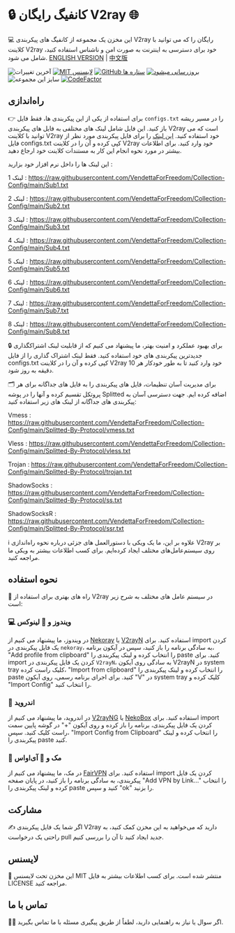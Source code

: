 # 🔒 کانفیگ رایگان V2ray 🌐
💻 این مخزن یک مجموعه از کانفیگ های پیکربندی V2ray رایگان را که می توانید با کلاینت V2ray خود برای دسترسی به اینترنت به صورت امن و ناشناس استفاده کنید، شامل می شود.
[ENGLISH VERSION](https://github.com/VendettaForFreedom/Collection-Config) | [中文版](https://github.com/VendettaForFreedom/Collection-Config/blob/main/Chinese-README.md)

![آخرین تغییرات](https://img.shields.io/github/last-commit/VendettaForFreedom/Collection-Config.svg) [![MIT لایسنس](https://img.shields.io/badge/License-MIT-blue.svg)](https://lbesson.mit-license.org/) [![GitHub ستاره ها](https://img.shields.io/github/stars/VendettaForFreedom/Collection-Config.svg)](https://github.com/VendettaForFreedom/Collection-Config/stargazers) [![بروزرسانی میشود](https://github.com/VendettaForFreedom/Collection-Config/actions/workflows/python-app.yml/badge.svg)](https://github.com/VendettaForFreedom/Collection-Config/actions/workflows/python-app.yml) ![سایز این مجموعه](https://img.shields.io/github/repo-size/VendettaForFreedom/Collection-Config) [![CodeFactor](https://www.codefactor.io/repository/github/VendettaForFreedom/Collection-Config/badge)](https://www.codefactor.io/repository/github/VendettaForFreedom/Collection-Config) 


## راه‌اندازی
👉 برای استفاده از یکی از این پیکربندی ها، فقط فایل `configs.txt` را در مسیر ریشه باز کنید. این فایل شامل لینک های مختلفی به فایل های پیکربندی V2ray است که می توانید با کلاینت V2ray خود استفاده کنید. [این لینک](https://raw.githubusercontent.com/VendettaForFreedom/Collection-Config/main/All_Configs_Sub.txt) را برای فایل پیکربندی مورد نظر از فایل configs.txt کپی کرده و آن را در کلاینت V2ray خود وارد کنید. برای اطلاعات بیشتر در مورد نحوه انجام این کار به مستندات کلاینت خود ارجاع دهید.

این لینک ها را داخل نرم افزار خود بزارید :

لینک 1 : https://raw.githubusercontent.com/VendettaForFreedom/Collection-Config/main/Sub1.txt

لینک 2 : https://raw.githubusercontent.com/VendettaForFreedom/Collection-Config/main/Sub2.txt

لینک 3 : https://raw.githubusercontent.com/VendettaForFreedom/Collection-Config/main/Sub3.txt

لینک 4 : https://raw.githubusercontent.com/VendettaForFreedom/Collection-Config/main/Sub4.txt

لینک 5 : https://raw.githubusercontent.com/VendettaForFreedom/Collection-Config/main/Sub5.txt

لینک 6 : https://raw.githubusercontent.com/VendettaForFreedom/Collection-Config/main/Sub6.txt

لینک 7 : https://raw.githubusercontent.com/VendettaForFreedom/Collection-Config/main/Sub7.txt

لینک 8 : https://raw.githubusercontent.com/VendettaForFreedom/Collection-Config/main/Sub8.txt


🔒 برای بهبود عملکرد و امنیت بهتر، ما پیشنهاد می کنیم که از قابلیت لینک اشتراکگذاری جدیدترین پیکربندی های خود استفاده کنید. فقط لینک اشتراک گذاری را از فایل configs.txt کپی کرده و آن را در کلاینت V2ray خود وارد کنید تا به طور خودکار هر 10 دقیقه به روز شود.

🗂️ برای مدیریت آسان تنظیمات، فایل های پیکربندی را به فایل های جداگانه برای هر پروتکل تقسیم کرده و آنها را در پوشه Splitted اضافه کرده ایم. جهت دسترسی آسان به پیکربندی های جداگانه از لینک های زیر استفاده کنید:

Vmess : https://raw.githubusercontent.com/VendettaForFreedom/Collection-Config/main/Splitted-By-Protocol/vmess.txt

Vless : https://raw.githubusercontent.com/VendettaForFreedom/Collection-Config/main/Splitted-By-Protocol/vless.txt

Trojan : https://raw.githubusercontent.com/VendettaForFreedom/Collection-Config/main/Splitted-By-Protocol/trojan.txt

ShadowSocks : https://raw.githubusercontent.com/VendettaForFreedom/Collection-Config/main/Splitted-By-Protocol/ss.txt

ShadowSocksR : https://raw.githubusercontent.com/VendettaForFreedom/Collection-Config/main/Splitted-By-Protocol/ssr.txt

ℹ️ علاوه بر این، ما یک ویکی با دستورالعمل های جزئی درباره نحوه راه‌اندازی V2ray بر روی سیستم‌عامل‌های مختلف ایجاد کرده‌ایم. برای کسب اطلاعات بیشتر به ویکی ما مراجعه کنید.

## نحوه استفاده
📲 راه های بهتری برای استفاده از V2ray در سیستم عامل های مختلف به شرح زیر است:
### 💻 ویندوز و 🐧 لینوکس
در ویندوز، ما پیشنهاد می کنیم از [Nekoray](https://github.com/MatsuriDayo/nekoray) یا [V2rayN](https://github.com/2dust/v2rayN) استفاده کنید. برای import کردن یک فایل پیکربندی در `nekoray`، به سادگی برنامه را باز کنید، سپس در آیکون برنامه، "Add profile from clipboard" را انتخاب کرده و لینک پیکربندی را paste کنید. برای import کردن یک فایل پیکربندی در `V2rayN`، به سادگی روی آیکون V2rayN در system tray کلیک راست کرده، "Import from clipboard" را انتخاب کرده و لینک پیکربندی را paste کنید. برای اجرای برنامه رسمی، روی آیکون "V" در system tray کلیک کرده و "Import Config" را انتخاب کنید.
### 🤖 اندروید
در اندروید، ما پیشنهاد می کنیم از [V2rayNG](https://github.com/2dust/v2rayNG) یا [NekoBox](https://github.com/MatsuriDayo/NekoBoxForAndroid) استفاده کنید. برای import کردن یک فایل پیکربندی، برنامه را باز کرده و روی آیکون "+" در گوشه پایین سمت راست کلیک کنید. سپس، "Import Config from Clipboard" را انتخاب کرده و لینک پیکربندی را paste کنید.
### 🍎 مک و 📱 آی‌اواس
در مک، ما پیشنهاد می کنیم از [FairVPN](https://apps.apple.com/us/app/fair-vpn/id1533873488) استفاده کنید. برای import کردن یک فایل پیکربندی، به سادگی برنامه را باز کنید، در پایان صفحه "Add VPN by Link..." را انتخاب کرده و لینک پیکربندی را paste کنید و سپس "ok" را بزنید.

## مشارکت
✍️ اگر شما یک فایل پیکربندی V2ray دارید که می‌خواهید به این مخزن کمک کنید، به راحتی یک درخواست pull جدید ایجاد کنید تا آن را بررسی کنیم.

## لایسنس
📝 این مخزن تحت لایسنس MIT منتشر شده است. برای کسب اطلاعات بیشتر به فایل LICENSE مراجعه کنید.

## تماس با ما
🙋‍♀️ اگر سوال یا نیاز به راهنمایی دارید، لطفاً از طریق پیگیری مسئله با ما تماس بگیرید.
